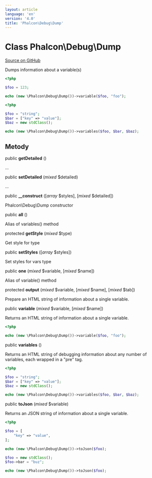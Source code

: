 ```yaml
---
layout: article
language: 'en'
version: '4.0'
title: 'Phalcon\Debug\Dump'
---
```

# Class **Phalcon\Debug\Dump**

<a href="https://github.com/phalcon/cphalcon/tree/v4.0.0/phalcon/debug/dump.zep" class="btn btn-default btn-sm">Source on GitHub</a>

Dumps information about a variable(s)

```php
<?php

$foo = 123;

echo (new \Phalcon\Debug\Dump())->variable($foo, "foo");

```

```php
<?php

$foo = "string";
$bar = ["key" => "value"];
$baz = new stdClass();

echo (new \Phalcon\Debug\Dump())->variables($foo, $bar, $baz);

```

## Metody

public **getDetailed** ()

...

public **setDetailed** (*mixed* $detailed)

...

public **__construct** ([*array* $styles], [*mixed* $detailed])

Phalcon\Debug\Dump constructor

public **all** ()

Alias of variables() method

protected **getStyle** (*mixed* $type)

Get style for type

public **setStyles** ([*array* $styles])

Set styles for vars type

public **one** (*mixed* $variable, [*mixed* $name])

Alias of variable() method

protected **output** (*mixed* $variable, [*mixed* $name], [*mixed* $tab])

Prepare an HTML string of information about a single variable.

public **variable** (*mixed* $variable, [*mixed* $name])

Returns an HTML string of information about a single variable.

```php
<?php

echo (new \Phalcon\Debug\Dump())->variable($foo, "foo");

```

public **variables** ()

Returns an HTML string of debugging information about any number of variables, each wrapped in a "pre" tag.

```php
<?php

$foo = "string";
$bar = ["key" => "value"];
$baz = new stdClass();

echo (new \Phalcon\Debug\Dump())->variables($foo, $bar, $baz);

```

public **toJson** (*mixed* $variable)

Returns an JSON string of information about a single variable.

```php
<?php

$foo = [
    "key" => "value",
];

echo (new \Phalcon\Debug\Dump())->toJson($foo);

$foo = new stdClass();
$foo->bar = "buz";

echo (new \Phalcon\Debug\Dump())->toJson($foo);

```
